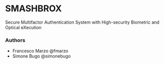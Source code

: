 # SMASHBROX

Secure Multifactor Authentication System with High-security Biometric and Optical eXecution

### Authors

- Francesco Marzo @fmarzo
- Simone Bugo @simonebugo
